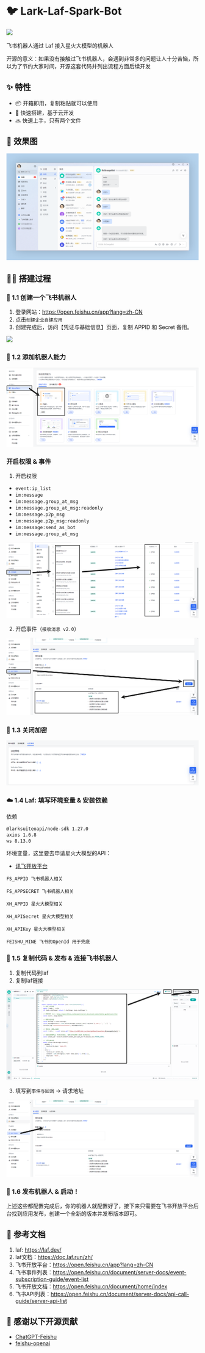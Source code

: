 # 🐦 Lark-Laf-Spark-Bot

![](https://camo.githubusercontent.com/7c2cafb5d9257f52cd117837b9308fc1143fc34f3f9bdd2dced163843f92496c/68747470733a2f2f6769746875622d70726f64756374696f6e2d757365722d61737365742d3632313064662e73332e616d617a6f6e6177732e636f6d2f35303033353232392f3235303237343235322d37663037613935652d623561612d346464382d393065372d3566623362666238363363372e737667)

飞书机器人通过 Laf 接入星火大模型的机器人

开源的意义：如果没有接触过飞书机器人，会遇到非常多的问题让人十分苦恼，所以为了节约大家时间，开源这套代码并列出流程方面后续开发

## ✨ 特性

- 📦 开箱即用，复制粘贴就可以使用
- 🚀 快速搭建，基于云开发
- 🔜 快速上手，只有两个文件

## 🌅 效果图

![img.png](./images/img.png)

## 👨‍🌾 搭建过程

### 🤖 1.1 创建一个飞书机器人
1. 登录网站：https://open.feishu.cn/app?lang=zh-CN
2. 点击`创建企业自建应用`
3. 创建完成后，访问【凭证与基础信息】页面，复制 APPID 和 Secret 备用。

![](https://camo.githubusercontent.com/619a2bbea9f76e813a2e8d1fcf28244bdfa3379bb5009cc1d3e5cebcf938fb49/68747470733a2f2f706f7374696d672e616c696176762e636f6d2f706963676f2f3230323330323130303132303333392e706e67)

### 🤖 1.2 添加机器人能力

![img.png](./images/img2.png)

### 开启权限 & 事件
1. 开启权限
- `event:ip_list`
- `im:message` 
- `im:message.group_at_msg` 
- `im:message.group_at_msg:readonly` 
- `im:message.p2p_msg` 
- `im:message.p2p_msg:readonly` 
- `im:message:send_as_bot`
- `im:message.group_at_msg`

![img.png](images/img3.png)

2. 开启事件（`接收消息 v2.0`）

![img_1.png](images/img4.png)

### 🤖 1.3 关闭加密

![img.png](images/img5.png)

### ☁️ 1.4 Laf: 填写环境变量 & 安装依赖
依赖
```text
@larksuiteoapi/node-sdk 1.27.0
axios 1.6.8
ws 8.13.0
```

环境变量，这里要去申请星火大模型的API：

- [讯飞开放平台](https://console.xfyun.cn/services)

```text
FS_APPID 飞书机器人相关

FS_APPSECRET 飞书机器人相关

XH_APPID 星火大模型相关

XH_APISecret 星火大模型相关

XH_APIKey 星火大模型相关

FEISHU_MINE 飞书的OpenId 用于兜底
```

### 🔗 1.5 复制代码 & 发布 & 连接飞书机器人
1. 复制代码到laf
2. 复制laf链接

![img.png](images/img6.png)

3. 填写到`事件与回调` -> 请求地址

![img.png](images/img7.png)

### 🤖 1.6 发布机器人 & 启动！
上述这些都配置完成后，你的机器人就配置好了，接下来只需要在飞书开放平台后台找到应用发布，创建一个全新的版本并发布版本即可。

## 📄 参考文档
1. laf: https://laf.dev/
2. laf文档：https://doc.laf.run/zh/
3. 飞书开放平台：https://open.feishu.cn/app?lang=zh-CN
4. 飞书事件列表：https://open.feishu.cn/document/server-docs/event-subscription-guide/event-list
5. 飞书开放文档：https://open.feishu.cn/document/home/index
6. 飞书API列表：https://open.feishu.cn/document/server-docs/api-call-guide/server-api-list

## 🌼 感谢以下开源贡献
- [ChatGPT-Feishu](https://github.com/bestony/ChatGPT-Feishu)
- [feishu-openai](https://github.com/ConnectAI-E/feishu-openai)